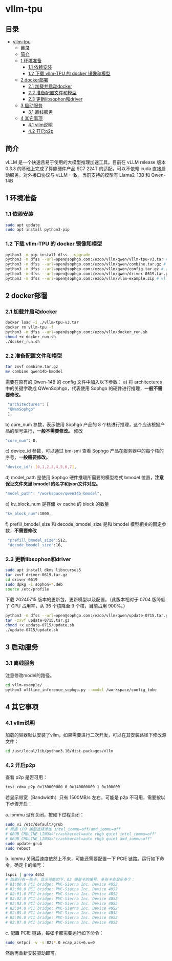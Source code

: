 # vllm-tpu

## 目录

- [vllm-tpu](#vllm-tpu)
  - [目录](#目录)
  - [简介](#简介)
  - [1 环境准备](#1-环境准备)
    - [1.1 依赖安装](#11-依赖安装)
    - [1.2 下载 vllm-TPU 的 docker 镜像和模型](#12-下载-vllm-tpu-的-docker-镜像和模型)
  - [2 docker部署](#2-docker部署)
    - [2.1 加载并启动docker](#21-加载并启动docker)
    - [2.2 准备配置文件和模型](#22-准备配置文件和模型)
    - [2.3 更新libsophon和driver](#23-更新libsophon和driver)
  - [3 启动服务](#3-启动服务)
    - [3.1 离线服务](#31-离线服务)
  - [4 其它事项](#4-其它事项)
    - [4.1 vllm说明](#41-vllm说明)
    - [4.2 开启p2p](#42-开启p2p)


## 简介
vLLM 是一个快速且易于使用的大模型推理加速工具。目前在 vLLM release 版本 0.3.3 的基础上完成了算能硬件产品 SC7 224T 的适配，可以不依赖 cuda 直接启动服务，对外接口协议与 vLLM 一致。当前支持的模型有 Llama2-13B 和 Qwen-14B

## 1 环境准备

### 1.1 依赖安装

```bash
sudo apt update 
sudo apt install python3-pip
```

### 1.2 下载 vllm-TPU 的 docker 镜像和模型

```bash
python3 -m pip install dfss --upgrade 
python3 -m dfss --url=open@sophgo.com:/ezoo/vllm/qwen/vllm-tpu-v3.tar # 镜像
python3 -m dfss --url=open@sophgo.com:/ezoo/vllm/qwen/combine.tar.gz # qwen2-14B bmodel，如果自己编译，可以不下
python3 -m dfss --url=open@sophgo.com:/ezoo/vllm/qwen/config.tar.gz # 配置文件，可以不下，仓库已经包含了
python3 -m dfss --url=open@sophgo.com:/ezoo/vllm/qwen/driver-0619.tar.gz # 驱动，必须更新
python3 -m dfss --url=open@sophgo.com:/ezoo/vllm/vllm-example.zip # vllm 示例代码，可以不下，使用本仓库代码
```

## 2 docker部署

### 2.1 加载并启动docker
```bash
docker load -i ./vllm-tpu-v3.tar
docker rm vllm-tpu -f 
python3 -m dfss --url=open@sophgo.com:/ezoo/vllm/docker_run.sh 
chmod +x docker_run.sh 
./docker_run.sh
```

### 2.2 准备配置文件和模型
```bash
tar zxvf combine.tar.gz 
mv combine qwen14b-bmodel 
```

需要在原有的 Qwen-14B 的 config 文件中加入以下参数：
a) 将 architectures 中的关键字改成 QWenSophgo，代表使用 Sophgo 的硬件进行推理，**一般不需要修改。**
```bash
 "architectures": [ 
 "QWenSophgo" 
 ],
 ```
b) core_num 参数，表示使用 Sophgo 产品的 8 个核进行推理，这个应该根据产品的型号进行，**一般不需要修改。**
修改
```bash
"core_num": 8,
```

c) device_id 参数，可以通过 bm-smi 查看 Sophgo 产品在服务器中的每个核的序号，**一般需要修改。**
```bash
"device_id": [0,1,2,3,4,5,6,7], 
```

d) model_path 是使用 Sophgo 硬件推理所需要的模型格式 bmodel 位置，**注意保证文件夹里 bmodel 的名字和json文件对应。**
```bash
"model_path": "/workspace/qwen14b-bmodel", 
```

e) kv_block_num 是存储 kv cache 的 block 的数量
```bash
"kv_block_num":1000, 
```

f) prefill_bmodel_size 和 decode_bmodel_size 是和 bmodel 模型相关的固定参数，**不需要修改**
```bash
 "prefill_bmodel_size":512, 
 "decode_bmodel_size":16,
```

### 2.3 更新libsophon和driver

```bash
sudo apt install dkms libncurses5 
tar zxvf driver-0619.tar.gz 
cd driver-0619 
sudo dpkg -i sophon-*.deb 
source /etc/profile 
```

下载 20240715 版本的更新包，更新模型以及配置。（此版本相对于 0704 版降低了 CPU 占用率，从 36 个核降至 9 个核，目前占用 900%。）
```bash
python3 -m dfss --url=open@sophgo.com:/ezoo/vllm/qwen/update-0715.tar.gz 
tar -zxvf update-0715.tar.gz 
chmod +x update-0715/update.sh 
./update-0715/update.sh
```

## 3 启动服务
### 3.1 离线服务
注意修改model的路径。
```bash
cd vllm-example/
python3 offline_inference_sophgo.py --model /workspace/config_tobe
```

## 4 其它事项
### 4.1 vllm说明

加载的容器默认安装了vllm，如果需要进行二次开发，可以在其安装路径下修改源文件：
```bash
cd /usr/local/lib/python3.10/dist-packages/vllm
```

### 4.2 开启p2p
查看 p2p 是否可用：
```bash
test_cdma_p2p 0x130000000 0 0x140000000 1 0x100000 
```

若显示带宽（Bandwidth）只有 1500MB/s 左右，可能是 p2p 不可用，需要按以下步骤开启：

a. iommu 没有关闭，按如下过程关闭：
```bash
sudo vi /etc/default/grub 
# 根据 CPU 类型选择添加 intel_iommu=off/amd_iommu=off 
# GRUB_CMDLINE_LINUX="crashkernel=auto rhgb quiet intel_iommu=off" 
# GRUB_CMDLINE_LINUX="crashkernel=auto rhgb quiet amd_iommu=off" 
sudo update-grub 
sudo reboot
```

b. iommu 关闭后速度依然上不来，可能还需要配置一下 PCIE 链路。运行如下命令，确定卡的编号：
```bash
lspci | grep 4052 
# 如果只有一张卡，显示可能如下，82 便是卡的编号。多张卡会显示多个：
# 81:00.0 PCI bridge: PMC-Sierra Inc. Device 4052 
# 82:00.0 PCI bridge: PMC-Sierra Inc. Device 4052 
# 82:01.0 PCI bridge: PMC-Sierra Inc. Device 4052 
# 82:02.0 PCI bridge: PMC-Sierra Inc. Device 4052 
# 82:03.0 PCI bridge: PMC-Sierra Inc. Device 4052 
# 82:04.0 PCI bridge: PMC-Sierra Inc. Device 4052 
# 82:05.0 PCI bridge: PMC-Sierra Inc. Device 4052 
# 82:06.0 PCI bridge: PMC-Sierra Inc. Device 4052 
# 82:07.0 PCI bridge: PMC-Sierra Inc. Device 4052
```

c. 配置 PCIE 链路，每张卡都需要运行如下命令：
```bash
sudo setpci -v -s 82:*.0 ecap_acs+6.w=0 
```
然后再重新安装驱动即可。
